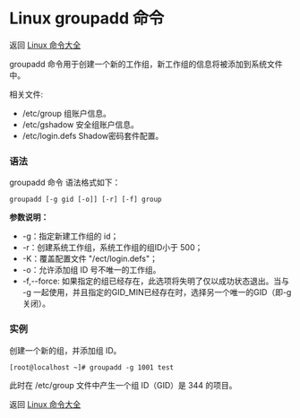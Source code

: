 # Linux groupadd 命令

返回 [Linux 命令大全](https://ahuang007.github.com/Linux-Command)

groupadd 命令用于创建一个新的工作组，新工作组的信息将被添加到系统文件中。

相关文件:

- /etc/group 组账户信息。
- /etc/gshadow 安全组账户信息。
- /etc/login.defs Shadow密码套件配置。

### 语法

groupadd 命令 语法格式如下：

```
groupadd [-g gid [-o]] [-r] [-f] group
```

**参数说明：**

- -g：指定新建工作组的 id；
- -r：创建系统工作组，系统工作组的组ID小于 500；
- -K：覆盖配置文件 "/ect/login.defs"；
- -o：允许添加组 ID 号不唯一的工作组。
- -f,--force: 如果指定的组已经存在，此选项将失明了仅以成功状态退出。当与 -g 一起使用，并且指定的GID_MIN已经存在时，选择另一个唯一的GID（即-g关闭）。

### 实例

创建一个新的组，并添加组 ID。

```
[root@localhost ~]# groupadd -g 1001 test
```

此时在 /etc/group 文件中产生一个组 ID（GID）是 344 的项目。

返回 [Linux 命令大全](https://ahuang007.github.com/Linux-Command)